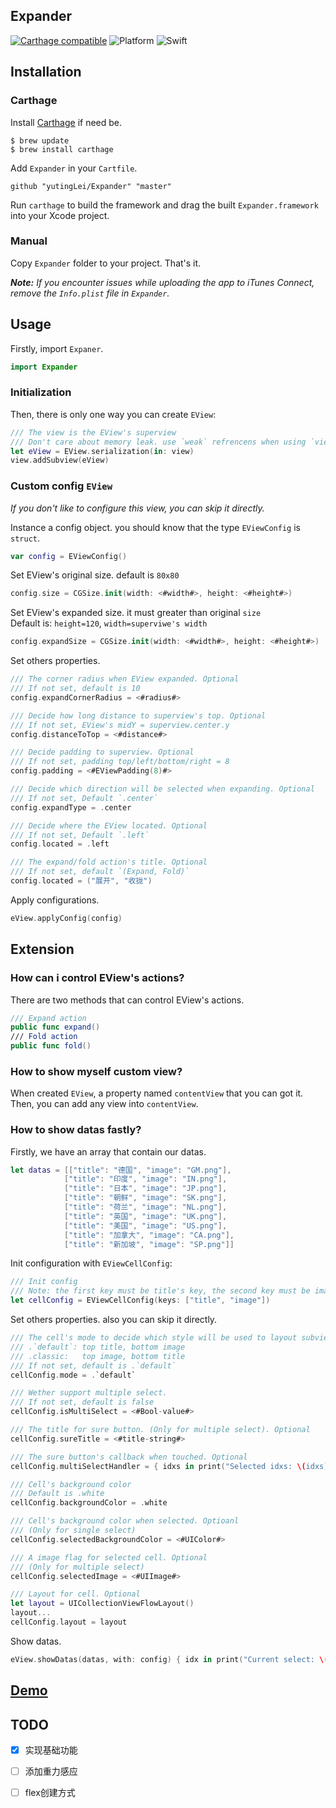 ## Expander

[![Carthage compatible](https://img.shields.io/badge/Carthage-compatible-4BC51D.svg?style=flat)](https://github.com/Carthage/Carthage) ![Platform](https://img.shields.io/badge/platform-iOS-4BC51D.svg) ![Swift](https://img.shields.io/badge/Swift-4.2-4BC51D.svg)


## Installation

### Carthage
Install [Carthage](https://github.com/Carthage/Carthage) if need be.

```
$ brew update
$ brew install carthage
```

Add `Expander` in your `Cartfile`.

```
github "yutingLei/Expander" "master"
```

Run `carthage` to build the framework and drag the built `Expander.framework` into your Xcode project.

### Manual
Copy `Expander` folder to your project. That's it.

_**Note:** If you encounter issues while uploading the app to iTunes Connect, remove the `Info.plist` file in `Expander`._


## Usage

Firstly, import `Expaner`.

```swift
import Expander
```

### Initialization

Then, there is only one way you can create `EView`:

```swift
/// The view is the EView's superview
/// Don't care about memory leak. use `weak` refrencens when using `view`.
let eView = EView.serialization(in: view)
view.addSubview(eView)
```

### Custom config `EView`
*If you don't like to configure this view, you can skip it directly.*

Instance a config object. you should know that the type `EViewConfig` is `struct`.

```swift
var config = EViewConfig()
```

Set EView's original size. default is `80x80`

```swift
config.size = CGSize.init(width: <#width#>, height: <#height#>)
```

Set EView's expanded size. it must greater than original `size`  
Default is: `height=120`, `width=superviwe's width`

```swift
config.expandSize = CGSize.init(width: <#width#>, height: <#height#>)
```

Set others properties.

```swift
/// The corner radius when EView expanded. Optional
/// If not set, default is 10
config.expandCornerRadius = <#radius#>

/// Decide how long distance to superview's top. Optional
/// If not set, EView's midY = superview.center.y
config.distanceToTop = <#distance#>

/// Decide padding to superview. Optional
/// If not set, padding top/left/bottom/right = 8
config.padding = <#EViewPadding(8)#>

/// Decide which direction will be selected when expanding. Optional
/// If not set, Default `.center`
config.expandType = .center

/// Decide where the EView located. Optional
/// If not set, Default `.left`
config.located = .left

/// The expand/fold action's title. Optional
/// If not set, default `(Expand, Fold)`
config.located = ("展开", "收拢")
```

Apply configurations.

```swift
eView.applyConfig(config)
```

## Extension

### How can i control EView's actions?

There are two methods that can control EView's actions.

```swift
/// Expand action
public func expand()
/// Fold action
public func fold()
```

### How to show myself custom view?

When created `EView`, a property named `contentView` that you can got it.  
Then, you can add any view into `contentView`.

### How to show datas fastly?

Firstly, we have an array that contain our datas.

```swift
let datas = [["title": "德国", "image": "GM.png"],
            ["title": "印度", "image": "IN.png"],
            ["title": "日本", "image": "JP.png"],
            ["title": "朝鲜", "image": "SK.png"],
            ["title": "荷兰", "image": "NL.png"],
            ["title": "英国", "image": "UK.png"],
            ["title": "美国", "image": "US.png"],
            ["title": "加拿大", "image": "CA.png"],
            ["title": "新加坡", "image": "SP.png"]]
```

Init configuration with `EViewCellConfig`:

```swift
/// Init config
/// Note: the first key must be title's key, the second key must be image's key
let cellConfig = EViewCellConfig(keys: ["title", "image"])
```

Set others properties. also you can skip it directly.

```swift
/// The cell's mode to decide which style will be used to layout subviews.
/// .`default`: top title, bottom image
/// .classic:   top image, bottom title
/// If not set, default is .`default`
cellConfig.mode = .`default`

/// Wether support multiple select.
/// If not set, default is false
cellConfig.isMultiSelect = <#Bool-value#>

/// The title for sure button. (Only for multiple select). Optional
cellConfig.sureTitle = <#title-string#>

/// The sure button's callback when touched. Optional
cellConfig.multiSelectHandler = { idxs in print("Selected idxs: \(idxs)") }

/// Cell's background color
/// Default is .white
cellConfig.backgroundColor = .white

/// Cell's background color when selected. Optioanl
/// (Only for single select)
cellConfig.selectedBackgroundColor = <#UIColor#>

/// A image flag for selected cell. Optional
/// (Only for multiple select)
cellConfig.selectedImage = <#UIImage#>

/// Layout for cell. Optional
let layout = UICollectionViewFlowLayout()
layout...
cellConfig.layout = layout
```

Show datas.

```swift
eView.showDatas(datas, with: config) { idx in print("Current select: \(idx)")}
```

## [Demo](https://github.com/yutingLei/Expander/blob/master/DEMO.md)



## TODO
- [x] 实现基础功能 
- [ ] 添加重力感应  
- [ ] flex创建方式  

